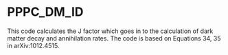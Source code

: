 # PPPC_DM_ID

This code calculates the J factor which goes in to the calculation of dark
matter decay and annihilation rates. The code is based on Equations 34, 35 in
arXiv:1012.4515.
